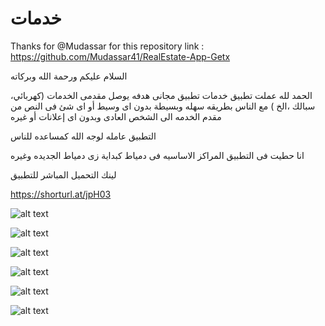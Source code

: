 # خدمات 
Thanks for @Mudassar for this repository link : https://github.com/Mudassar41/RealEstate-App-Getx


السلام عليكم ورحمة الله وبركاته
 
الحمد لله عملت تطبيق خدمات تطبيق مجانى هدفه يوصل مقدمى الخدمات (كهربائي، سبالك ،الخ ) مع الناس بطريقه سهله وبسيطة بدون اى وسيط أو اى شئ فى النص من مقدم الخدمه الى الشخص العادى وبدون اى إعلانات أو غيره

التطبيق عامله لوجه الله كمساعده للناس

انا حطيت فى التطبيق المراكز الاساسيه فى دمياط كبداية زى دمياط الجديده وغيره

لينك التحميل المباشر للتطبيق

https://shorturl.at/jpH03



![alt text](https://drive.google.com/file/d/1uwBCzVxGf9AGUhB_TN9AiD9RK7KOqExQ/view?usp=drivesdk)


![alt text](https://drive.google.com/file/d/1uw9AQZ-2oIm6caspPNF-DZKogo_euQuV/view?usp=drivesdk)


![alt text](https://drive.google.com/file/d/1uvs8qj2cHbF-hnI5Ev9ZgK_HljCq-3Gn/view?usp=drivesdk)

![alt text](https://drive.google.com/file/d/1uYYzmlZKtrlP2fkyok4e0nmbwAX3828s/view?usp=drivesdkhttps://drive.google.com/file/d/1uYYzmlZKtrlP2fkyok4e0nmbwAX3828s/view?usp=drivesdk)

![alt text](https://drive.google.com/file/d/1uYYzmlZKtrlP2fkyok4e0nmbwAX3828s/view?usp=drivesdk)

![alt text](https://drive.google.com/file/d/1uoikiZQwUCXFozSzvU5iE6dQkGzzb0nL/view?usp=drivesdk)

